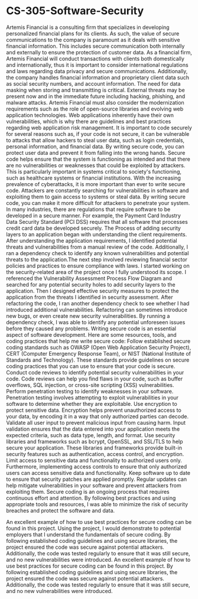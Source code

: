 # CS-305-Software-Security
Artemis Financial is a consulting firm that specializes in developing personalized financial plans for its clients. As such, the value of secure communications to the company is paramount as it deals with sensitive financial information. This includes secure communication both internally and externally to ensure the protection of customer data. As a financial firm, Artemis Financial will conduct transactions with clients both domestically and internationally, thus it is important to consider international regulations and laws regarding data privacy and secure communications. Additionally, the company handles financial information and proprietary client data such as social security numbers, and account information. The need for data masking when storing and transmitting is critical. External threats may be present now and in the immediate future including hacking, phishing, and malware attacks. Artemis Financial must also consider the modernization requirements such as the role of open-source libraries and evolving web application technologies. Web applications inherently have their own vulnerabilities, which is why there are guidelines and best practices regarding web application risk management. 
It is important to code securely for several reasons such as, if your code is not secure, it can be vulnerable to attacks that allow hackers to steal user data, such as login credentials, personal information, and financial data. By writing secure code, you can protect user data and prevent it from falling into the wrong hands. Secure code helps ensure that the system is functioning as intended and that there are no vulnerabilities or weaknesses that could be exploited by attackers. This is particularly important in systems critical to society's functioning, such as healthcare systems or financial institutions. With the increasing prevalence of cyberattacks, it is more important than ever to write secure code. Attackers are constantly searching for vulnerabilities in software and exploiting them to gain access to systems or steal data. By writing secure code, you can make it more difficult for attackers to penetrate your system. In many industries, there are regulations that require software to be developed in a secure manner. For example, the Payment Card Industry Data Security Standard (PCI DSS) requires that all software that processes credit card data be developed securely. 
The Process of adding security layers to an application began with understanding the client requirements. After understanding the application requirements, I identified potential threats and vulnerabilities from a manual review of the code. Additionally, I ran a dependency check to identify any known vulnerabilities and potential threats to the application.The next step involved reviewing financial sector policies and practices to ensure compliance with laws. I started working on the security-related area of the project once I fully understood its scope. I referenced the Vulnerability Assessment Process Flow Diagram and searched for any potential security holes to add security layers to the application. Then I designed effective security measures to protect the application from the threats I identified in security assessment. 
After refactoring the code, I ran another dependency check to see whether I had introduced additional vulnerabilities. Refactoring can sometimes introduce new bugs, or even create new security vulnerabilities. By running a dependency check, I was able to identify any potential unforeseen issues before they caused any problems. 
Writing secure code is an essential aspect of software development. Here are some resources, tools, and coding practices that help me write secure code: Follow established secure coding standards such as OWASP (Open Web Application Security Project), CERT (Computer Emergency Response Team), or NIST (National Institute of Standards and Technology). These standards provide guidelines on secure coding practices that you can use to ensure that your code is secure. Conduct code reviews to identify potential security vulnerabilities in your code. Code reviews can help you find flaws in your code, such as buffer overflows, SQL injection, or cross-site scripting (XSS) vulnerabilities. Perform penetration testing to identify weaknesses in your software. Penetration testing involves attempting to exploit vulnerabilities in your software to determine whether they are exploitable. Use encryption to protect sensitive data. Encryption helps prevent unauthorized access to your data, by encoding it in a way that only authorized parties can decode. Validate all user input to prevent malicious input from causing harm. Input validation ensures that the data entered into your application meets the expected criteria, such as data type, length, and format. 
Use security libraries and frameworks such as bcrypt, OpenSSL, and SSL/TLS to help secure your application. These libraries and frameworks provide built-in security features such as authentication, access control, and encryption. Limit access to sensitive data and functionality to authorized users only. Furthermore, implementing access controls to ensure that only authorized users can access sensitive data and functionality. Keep software up to date to ensure that security patches are applied promptly. Regular updates can help mitigate vulnerabilities in your software and prevent attackers from exploiting them. Secure coding is an ongoing process that requires continuous effort and attention. By following best practices and using appropriate tools and resources, I was able to minimize the risk of security breaches and protect the software and data. 
 
An excellent example of how to use best practices for secure coding can be found in this project. Using the project, I would demonstrate to potential employers that I understand the fundamentals of secure coding. By following established coding guidelines and using secure libraries, the project ensured the code was secure against potential attackers. Additionally, the code was tested regularly to ensure that it was still secure, and no new vulnerabilities were introduced. An excellent example of how to use best practices for secure coding can be found in this project. By following established coding guidelines and using secure libraries, the project ensured the code was secure against potential attackers. Additionally, the code was tested regularly to ensure that it was still secure, and no new vulnerabilities were introduced.  
